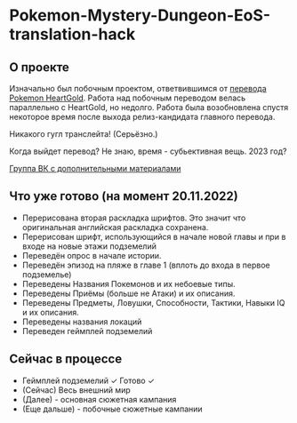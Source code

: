 # Pokemon-Mystery-Dungeon-EoS-translation-hack

## О проекте
Изначально был побочным проектом, ответвившимся от [перевода Pokemon HeartGold](https://github.com/Pojirianets/Pokemon-HG-Ru-translation-hack). Работа над побочным переводом велась параллельно с HeartGold, но недолго. Работа была возобновлена спустя некоторое время после выхода релиз-кандидата главного перевода.

Никакого гугл транслейта! (Серьёзно.)

Когда выйдет перевод? Не знаю, время - субьективная вещь. 2023 год?

[Группа ВК с дополнительными материалами](https://vk.com/pojirianets)

## Что уже готово (на момент 20.11.2022)
- Перерисована вторая раскладка шрифтов. Это значит что оригинальная английская раскладка сохранена.
- Перерисован шрифт, использующийся в начале новой главы и при в входе на новые этажи подземелий
- Переведён опрос в начале истории.
- Переведён эпизод на пляже в главе 1 (вплоть до входа в первое подземелье)
- Переведены Названия Покемонов и их небоевые типы.
- Переведены Приёмы (больше не Атаки) и их описания.
- Переведены Предметы, Ловушки, Способности, Тактики, Навыки IQ и их описания.
- Переведены названия локаций
- Переведен геймплей подземелий

## Сейчас в процессе
- Геймплей подземелий ✓ Готово ✓
- (Сейчас) Весь внешний мир
- (Далее) - основная сюжетная кампания
- (Еще дальше) - побочные сюжетные кампании
